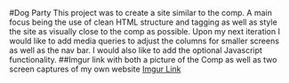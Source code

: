 #Dog Party
This project was to create a site similar to the comp. A main focus being the use of clean HTML structure and tagging as well as style the site as visually close to the comp as possible. Upon my next iteration I would like to add media queries to adjust the columns for smaller screens as well as the nav bar. I would also like to add the optional Javascript functionality.
##Imgur link with both a picture of the Comp as well as two screen captures of my own website
[Imgur Link](https://imgur.com/a/c52v2eU)
